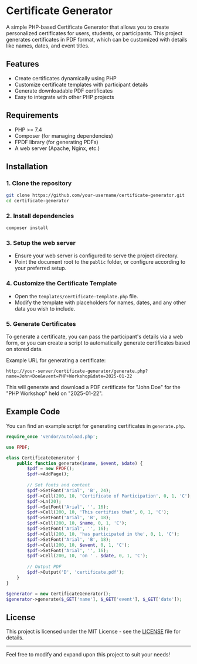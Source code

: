 # Certificate Generator

A simple PHP-based Certificate Generator that allows you to create personalized certificates for users, students, or participants. This project generates certificates in PDF format, which can be customized with details like names, dates, and event titles.

## Features

- Create certificates dynamically using PHP
- Customize certificate templates with participant details
- Generate downloadable PDF certificates
- Easy to integrate with other PHP projects

## Requirements

- PHP >= 7.4
- Composer (for managing dependencies)
- FPDF library (for generating PDFs)
- A web server (Apache, Nginx, etc.)

## Installation

### 1. Clone the repository

```bash
git clone https://github.com/your-username/certificate-generator.git
cd certificate-generator
```

### 2. Install dependencies

```bash
composer install
```

### 3. Setup the web server

- Ensure your web server is configured to serve the project directory.
- Point the document root to the `public` folder, or configure according to your preferred setup.

### 4. Customize the Certificate Template

- Open the `templates/certificate-template.php` file.
- Modify the template with placeholders for names, dates, and any other data you wish to include.

### 5. Generate Certificates

To generate a certificate, you can pass the participant's details via a web form, or you can create a script to automatically generate certificates based on stored data.

Example URL for generating a certificate:

```
http://your-server/certificate-generator/generate.php?name=John+Doe&event=PHP+Workshop&date=2025-01-22
```

This will generate and download a PDF certificate for "John Doe" for the "PHP Workshop" held on "2025-01-22".

## Example Code

You can find an example script for generating certificates in `generate.php`.

```php
require_once 'vendor/autoload.php';

use FPDF;

class CertificateGenerator {
    public function generate($name, $event, $date) {
        $pdf = new FPDF();
        $pdf->AddPage();
        
        // Set fonts and content
        $pdf->SetFont('Arial', 'B', 24);
        $pdf->Cell(200, 10, 'Certificate of Participation', 0, 1, 'C');
        $pdf->Ln(20);
        $pdf->SetFont('Arial', '', 16);
        $pdf->Cell(200, 10, 'This certifies that', 0, 1, 'C');
        $pdf->SetFont('Arial', 'B', 18);
        $pdf->Cell(200, 10, $name, 0, 1, 'C');
        $pdf->SetFont('Arial', '', 16);
        $pdf->Cell(200, 10, 'has participated in the', 0, 1, 'C');
        $pdf->SetFont('Arial', 'B', 18);
        $pdf->Cell(200, 10, $event, 0, 1, 'C');
        $pdf->SetFont('Arial', '', 16);
        $pdf->Cell(200, 10, 'on ' . $date, 0, 1, 'C');
        
        // Output PDF
        $pdf->Output('D', 'certificate.pdf');
    }
}

$generator = new CertificateGenerator();
$generator->generate($_GET['name'], $_GET['event'], $_GET['date']);
```

## License

This project is licensed under the MIT License - see the [LICENSE](LICENSE) file for details.

---

Feel free to modify and expand upon this project to suit your needs!
